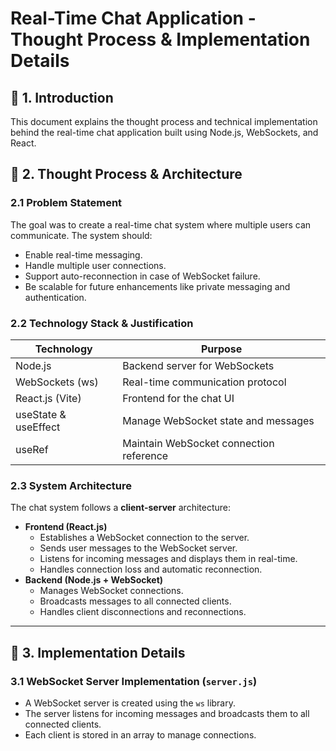 # Real-Time Chat Application - Thought Process & Implementation Details

## 📌 1. Introduction

This document explains the thought process and technical implementation behind the real-time chat application built using Node.js, WebSockets, and React.

## 📌 2. Thought Process & Architecture

### **2.1 Problem Statement**

The goal was to create a real-time chat system where multiple users can communicate. The system should:

- Enable real-time messaging.
- Handle multiple user connections.
- Support auto-reconnection in case of WebSocket failure.
- Be scalable for future enhancements like private messaging and authentication.

### **2.2 Technology Stack & Justification**

| Technology           | Purpose                                 |
| -------------------- | --------------------------------------- |
| Node.js              | Backend server for WebSockets           |
| WebSockets (ws)      | Real-time communication protocol        |
| React.js (Vite)      | Frontend for the chat UI                |
| useState & useEffect | Manage WebSocket state and messages     |
| useRef               | Maintain WebSocket connection reference |

### **2.3 System Architecture**

The chat system follows a **client-server** architecture:

- **Frontend (React.js)**
  - Establishes a WebSocket connection to the server.
  - Sends user messages to the WebSocket server.
  - Listens for incoming messages and displays them in real-time.
  - Handles connection loss and automatic reconnection.
- **Backend (Node.js + WebSocket)**
  - Manages WebSocket connections.
  - Broadcasts messages to all connected clients.
  - Handles client disconnections and reconnections.

---

## 📌 3. Implementation Details

### **3.1 WebSocket Server Implementation (`server.js`)**

- A WebSocket server is created using the `ws` library.
- The server listens for incoming messages and broadcasts them to all connected clients.
- Each client is stored in an array to manage connections.
